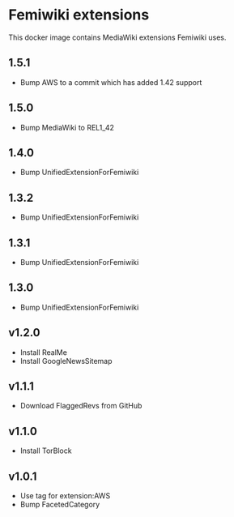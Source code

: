 # Femiwiki extensions

This docker image contains MediaWiki extensions Femiwiki uses.

## 1.5.1

- Bump AWS to a commit which has added 1.42 support

## 1.5.0

- Bump MediaWiki to REL1_42

## 1.4.0

- Bump UnifiedExtensionForFemiwiki

## 1.3.2

- Bump UnifiedExtensionForFemiwiki

## 1.3.1

- Bump UnifiedExtensionForFemiwiki

## 1.3.0

- Bump UnifiedExtensionForFemiwiki

## v1.2.0

- Install RealMe
- Install GoogleNewsSitemap

## v1.1.1

- Download FlaggedRevs from GitHub

## v1.1.0

- Install TorBlock

## v1.0.1

- Use tag for extension:AWS
- Bump FacetedCategory
